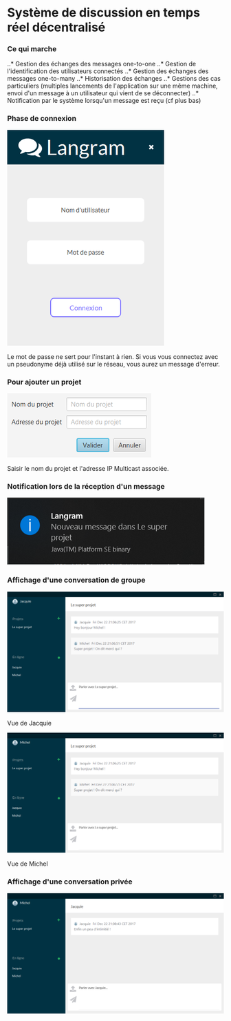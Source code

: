 # Système de discussion en temps réel décentralisé

### Ce qui marche

..* Gestion des échanges des messages one-to-one
..* Gestion de l'identification des utilisateurs connectés
..* Gestion des échanges des messages one-to-many
..* Historisation des échanges
..* Gestions des cas particuliers (multiples lancements de l'application sur une même machine, envoi d'un message à un utilisateur qui vient de se déconnecter)
..* Notification par le système lorsqu'un message est reçu (cf plus bas)

### Phase de connexion

![Interface de connexion](images/login.png)

Le mot de passe ne sert pour l'instant à rien. Si vous vous connectez avec un pseudonyme déjà utilisé sur le réseau, vous aurez un message d'erreur. 

### Pour ajouter un projet

![Fenêtre pour ajouter un projet](images/add_project.png)

Saisir le nom du projet et l'adresse IP Multicast associée.

### Notification lors de la réception d'un message

![Notification système](images/notification.png)

### Affichage d'une conversation de groupe

![Conversation de groupe - Vue de Jacquie](images/conv_jacquie.png)

Vue de Jacquie

![Conversation de groupe - Vue de Michel](images/conv_michel.png)

Vue de Michel

### Affichage d'une conversation privée

![Conversation privée - Vue de Michel](images/private_conv.png)
